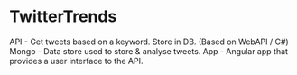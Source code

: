 TwitterTrends
=============
API - Get tweets based on a keyword. Store in DB. (Based on WebAPI / C#)
Mongo - Data store used to store & analyse tweets.
App - Angular app that provides a user interface to the API.


